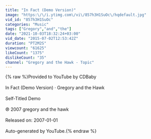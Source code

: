 ```yaml
---
title: "In Fact (Demo Version)"
image: "https:\/\/i.ytimg.com\/vi\/857h3H1SuOc\/hqdefault.jpg"
vid_id: "857h3H1SuOc"
categories: "Music"
tags: ["Gregory","and","the"]
date: "2021-10-03T18:32:24+03:00"
vid_date: "2015-07-02T12:53:42Z"
duration: "PT2M2S"
viewcount: "61625"
likeCount: "1375"
dislikeCount: "35"
channel: "Gregory and the Hawk - Topic"
---
```

{% raw %}Provided to YouTube by CDBaby<br /><br />In Fact (Demo Version) · Gregory and the Hawk<br /><br />Self-Titled Demo<br /><br />℗ 2007 gregory and the hawk<br /><br />Released on: 2007-01-01<br /><br />Auto-generated by YouTube.{% endraw %}
